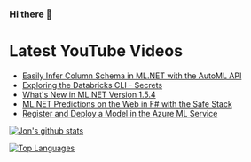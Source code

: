 ### Hi there 👋

# Latest YouTube Videos
<!-- BLOG-POST-LIST:START -->
- [Easily Infer Column Schema in ML.NET with the AutoML API](https://www.youtube.com/watch?v=U_d6OG5mwMU)
- [Exploring the Databricks CLI - Secrets](https://www.youtube.com/watch?v=CWGNPc1u7w0)
- [What's New in ML.NET Version 1.5.4](https://www.youtube.com/watch?v=UZQxapzSjAI)
- [ML.NET Predictions on the Web in F# with the Safe Stack](https://www.youtube.com/watch?v=yM6gjErsPT0)
- [Register and Deploy a Model in the Azure ML Service](https://www.youtube.com/watch?v=5P9VjdaV8J4)
<!-- BLOG-POST-LIST:END -->


[![Jon's github stats](https://github-readme-stats.vercel.app/api?username=jwood803&show_icons=true&theme=dark)](https://github.com/anuraghazra/github-readme-stats)

[![Top Languages](https://github-readme-stats.vercel.app/api/top-langs/?username=jwood803&layout=compact&theme=dark)](https://github.com/anuraghazra/github-readme-stats)

<!--
**jwood803/jwood803** is a ✨ _special_ ✨ repository because its `README.md` (this file) appears on your GitHub profile.

Here are some ideas to get you started:

- 🔭 I’m currently working on ...
- 🌱 I’m currently learning ...
- 👯 I’m looking to collaborate on ...
- 🤔 I’m looking for help with ...
- 💬 Ask me about ...
- 📫 How to reach me: ...
- 😄 Pronouns: ...
- ⚡ Fun fact: ...
-->
